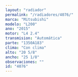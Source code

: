 ```yaml
---
layout: "radiador"
permalink: "/radiadores/4076/"
marca: "Mitsubishi"
modelo: "L200"
ano: "2015"
motor: "L4 2.4"
transmision: "Automática"
parte: "1350A183"
clima: "Con clima"
alto: "20 5/8"
ancho: "25 1/8"
observaciones: ""
id: "4076"
---
```


